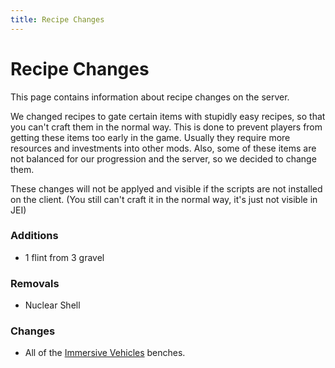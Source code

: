 ```yaml
---
title: Recipe Changes
---
```


# Recipe Changes

This page contains information about recipe changes on the server.

We changed recipes to gate certain items with stupidly easy recipes, so that you can't craft them in the normal way. This is done to prevent players from getting these items too early in the game. Usually they require more resources and investments into other mods. Also, some of these items are not balanced for our progression and the server, so we decided to change them.

These changes will not be applyed and visible if the scripts are not installed on the client. (You still can't craft it in the normal way, it's just not visible in JEI)

### Additions

- 1 flint from 3 gravel

### Removals

- Nuclear Shell
### Changes
- All of the [Immersive Vehicles](https://docs.geopolmc.org/docs/Mods/Immersive_Mods/Immersive_Vehicles) benches.